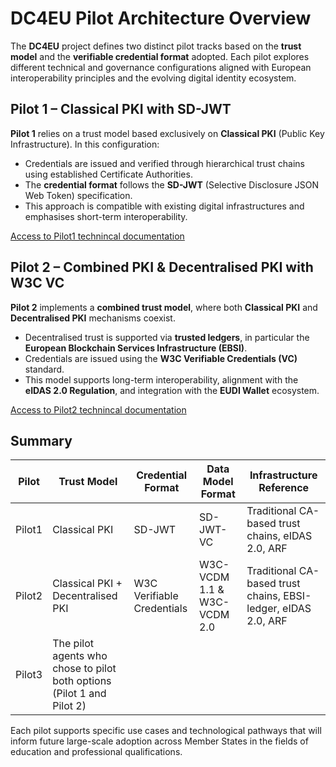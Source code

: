 # DC4EU Pilot Architecture Overview

The **DC4EU** project defines two distinct pilot tracks based on the **trust model** and the **verifiable credential format** adopted. Each pilot explores different technical and governance configurations aligned with European interoperability principles and the evolving digital identity ecosystem.

## Pilot 1 – Classical PKI with SD-JWT

**Pilot 1** relies on a trust model based exclusively on **Classical PKI** (Public Key Infrastructure). In this configuration:

- Credentials are issued and verified through hierarchical trust chains using established Certificate Authorities.
- The **credential format** follows the **SD-JWT** (Selective Disclosure JSON Web Token) specification.
- This approach is compatible with existing digital infrastructures and emphasises short-term interoperability.

[Access to Pilot1 technincal documentation](./Pilot1/)

## Pilot 2 – Combined PKI & Decentralised PKI with W3C VC

**Pilot 2** implements a **combined trust model**, where both **Classical PKI** and **Decentralised PKI** mechanisms coexist.

- Decentralised trust is supported via **trusted ledgers**, in particular the **European Blockchain Services Infrastructure (EBSI)**.
- Credentials are issued using the **W3C Verifiable Credentials (VC)** standard.
- This model supports long-term interoperability, alignment with the **eIDAS 2.0 Regulation**, and integration with the **EUDI Wallet** ecosystem.

[Access to Pilot2 technincal documentation](./Pilot2/README.md)

## Summary

| Pilot    | Trust Model                          | Credential Format      | Data Model Format| Infrastructure Reference          |
|----------|--------------------------------------|------------------------|------------------|-----------------------------------|
| Pilot1  | Classical PKI                        | SD-JWT                 | SD-JWT-VC        | Traditional CA-based trust chains, eIDAS 2.0, ARF |
| Pilot2  | Classical PKI + Decentralised PKI    | W3C Verifiable Credentials | W3C-VCDM 1.1 & W3C-VCDM 2.0 | Traditional CA-based trust chains, EBSI-ledger, eIDAS 2.0, ARF        |
| Pilot3  | The pilot agents who chose to pilot both options (Pilot 1 and Pilot 2)        |

Each pilot supports specific use cases and technological pathways that will inform future large-scale adoption across Member States in the fields of education and professional qualifications.

